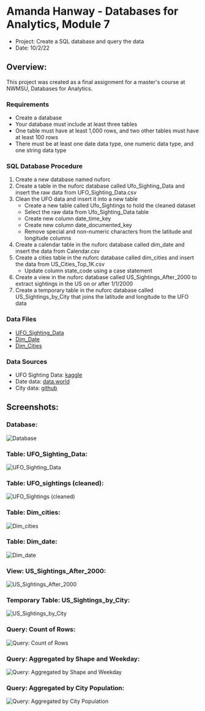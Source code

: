 # Amanda Hanway - Databases for Analytics, Module 7
- Project: Create a SQL database and query the data  
- Date: 10/2/22

## Overview:  
This project was created as a final assignment for a master's course at NWMSU, Databases for Analytics.  

### Requirements  
- Create a database  
- Your database must include at least three tables
- One table must have at least 1,000 rows, and two other tables must have at least 100 rows
- There must be at least one date data type, one numeric data type, and one string data type

### SQL Database Procedure    
1. Create a new database named nuforc  
2. Create a table in the nuforc database called Ufo_Sighting_Data and insert the raw data from UFO_Sighting_Data.csv     
3. Clean the UFO data and insert it into a new table  
    - Create a new table called Ufo_Sightings to hold the cleaned dataset  
    - Select the raw data from Ufo_Sighting_Data table  
    - Create new column date_time_key  
    - Create new column date_documented_key  
    - Remove special and non-numeric characters from the latitude and longitude columns  
4. Create a calendar table in the nuforc database called dim_date and insert the data from Calendar.csv  
5. Create a cities table in the nuforc database called dim_cities and insert the data from US_Cities_Top_1K.csv  
    - Update column state_code using a case statement  
6. Create a view in the nuforc database called US_Sightings_After_2000 to extract sightings in the US on or after 1/1/2000  
7. Create a temporary table in the nuforc database called US_Sightings_by_City that joins the latitude and longitude to the UFO data  

### Data Files
- [UFO_Sighting_Data](files/ufo_sighting_data.csv)
- [Dim_Date](files/calendar.csv)
- [Dim_Cities](files/us-cities-top-1k.csv)

### Data Sources
- UFO Sighting Data: [kaggle](https://www.kaggle.com/datasets/camnugent/ufo-sightings-around-the-world)  
- Date data: [data.world](https://data.world/cegomez22/dimdate) 
- City data: [github](https://raw.githubusercontent.com/plotly/datasets/master/us-cities-top-1k.csv)  

## Screenshots:

### Database:
![Database](files/database.png)

### Table: UFO_Sighting_Data:
![UFO_Sighting_Data](files/ufo_sighting_data_screenshot.png)

### Table: UFO_sightings (cleaned):
![UFO_Sightings (cleaned)](files/ufo_sightings_screenshot.png)

### Table: Dim_cities:
![Dim_cities](files/dim_cities_screenshot.png)

### Table: Dim_date:
![Dim_date](files/dim_date_screenshot.png)

### View: US_Sightings_After_2000:
![US_Sightings_After_2000](files/us_sightings_after_2000_screenshot.png)

### Temporary Table: US_Sightings_by_City:
![US_Sightings_by_City](files/us_sightings_by_city_screenshot.png)

### Query: Count of Rows:
![Query: Count of Rows](files/table_size_screenshot.png)

### Query: Aggregated by Shape and Weekday:
![Query: Aggregated by Shape and Weekday](files/weekday_shape_aggregate_query_screenshot.png)

### Query: Aggregated by City Population:
![Query: Aggregated by City Population](files/population_aggregate_query_screenshot.png)







